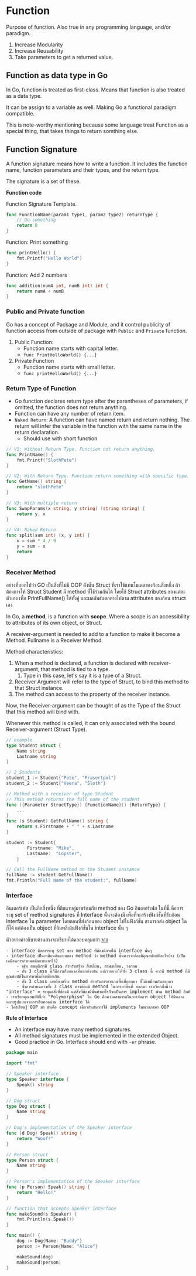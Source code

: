 # Function

Purpose of function. Also true in any programming language, and/or paradigm.

1. Increase Modularity
2. Increase Reusability
3. Take parameters to get a returned value.

## Function as data type in Go

In Go, function is treated as first-class. Means that function is also treated as a data type. 

It can be assign to a variable as well. Making Go a functional paradigm compatible.

This is note-worthy mentioning because some language treat Function as a special thing, that takes things to return somthing else.

## Function Signature

A function signature means how to write a function. It includes the function name, function parameters and their types, and the return type.

The signature is a set of these. 

**Function code**

Function Signature Template.
```go
func FunctionName(param1 type1, param2 type2) returnType {
	// Do something
	return 0
}
```

Function: Print something

```go
func printHello() {
    fmt.Printf("Hello World")
}
```

Function: Add 2 numbers

```go
func addition(numA int, numB int) int {
    return numA + numB
}
```




### Public and Private function

Go has a concept of Package and Module, and it control publicity of function access from outside of package with `Public` and `Private` function.

1. Public Function:
   - Function name starts with capital letter.
   - `func PrintHelloWorld() {...}`
2. Private Function
   - Function name starts with small letter.
   - `func printHelloWorld() {...}`

### Return Type of Function

- Go function declares return type after the parentheses of parameters, if omitted, the function does not return anything.
- Function can have any number of return item.
- `Naked Return`: A function can have named return and return nothing. The return will infer the variable in the function with the same name in the return declaration.
  - Should use with short function
```go
// V1: Without Return Type. Function not return anything.
func PrintName() {
    fmt.Printf("SlothPete")
}

// V2: With Return Type. Function return something with specific type.
func GetName() string {
    return "slothPete"
}

// V3: With multiple return
func SwapParams(x string, y string) (string string) {
    return y, x
}

// V4: Naked Return
func split(sum int) (x, y int) {
	x = sum * 4 / 9
	y = sum - x
	return
}
```

### Receiver Method

อย่างที่บอกไปว่า GO เป็นสิ่งที่ไม่มี OOP ดังนั้น Struct ที่เราใช้แทนโมเดลของก้อนสิ่งหนึ่ง ถ้าต้องการให้ Struct Student มี method ที่ใช้ร่วมกันได้ โดยใช้ Struct attributes ของแต่ละตัวเอง เพื่อ PrintFullName() ได้ทั้งคู่ และผลลัพธ์แตกต่างไปตาม attributes ของก้อน struct เอง

In Go, a **method**, is a function with **scope**. Where a scope is an accessibility to attributes of its own object, or Struct.

A receiver-argument is needed to add to a function to make it become a Method. Fullname is a Receiver Method.

Method characteristics:

1. When a method is declared, a function is declared with receiver-argument, that method is tied to a type. 
   1. Type in this case, let's say it is a type of a Struct.
2. Receiver Argument will refer to the type of Struct, to bind this method to that Struct instance.
3. The method can access to the property of the receiver instance.

Now, the Receiver-argument can be thought of as the Type of the Struct that this method will bind with.

Whenever this method is called, it can only associated with the bound Receiver-argument (Struct Type).

```go
// example
type Student struct {
    Name string
    Lastname string
}

// 2 Students
student_1 := Student{"Pete", "Prasertpol"}
student_2 := Student{"Veera", "Sloth"}

// Method with a receiver of type Student
// This method returns the full name of the student
func ({Parameter StructType}) {FunctionName}() {ReturnType} {
    ...
}
func (s Student) GetFullName() string {
	return s.Firstname + " " + s.Lastname
}

student := Student{
		Firstname: "Mike",
		Lastname:  "Lopster",
	}

// Call the FullName method on the Student instance
fullName := student.GetFullName()
fmt.Println("Full Name of the student:", fullName)

```

### Interface

อินเตอร์เฟส เป็นอีกสิ่งหนึ่ง ที่ตึขนาบคู่มาพร้อมกับ method ของ Go 
อินเตอร์เฟส ในที่นี้ คือการระบุ set of method signatures ที่ Interface นั้นจะต้องมี เพื่อที่จะสร้างฟังก์ชั่นที่รับก้อน Interface ใน parameter โดยตอนที่ส่งก้อนของ object ไปในฟังก์ชั่น สามารถส่ง object ใดก็ได้ แต่ต้องเป็น object ที่อิมพลีเม้นฟังก์ชั่นใน interface นั้น ๆ

ตัวอย่างคำอธิบายด้านล่างจะอธิบายได้คลอบคลุมกว่า [จาก](https://docs.mikelopster.dev/c/goapi-essential/chapter-2/function#receiver-method-%E0%B8%99%E0%B8%B4%E0%B8%A2%E0%B8%B2%E0%B8%A1-method-%E0%B9%83%E0%B8%99-go)

```
- interface คือการระบุ set ของ method ที่ต้องมีภายใต้ interface นั้นๆ
- interface เป็นเหมือนต้นแบบของ method ว่า method นั้นควรจะต้องมีคุณสมับบัติอะไรบ้าง (เป็นเหมือนการกำหนดต้นแบบเอาไว้)
    - เช่น สมมุติเรามี class สำหรับสร้าง สี่เหลี่ยม, สามเหลี่ยม, วงกลม
    - ทั้ง 3 class นี้ก็มีการเก็บขนาดที่แตกต่างกัน แต่เราอยากให้ทั้ง 3 class นี้ ควรมี method ที่มีคุณสมบัติในการหาพื้นที่เหมือนกัน
    - ทั้ง 3 class เลยต้องสร้าง method สำหรับการคำนวนพื้นที่ออกมา ที่ไม่เหมือนกันออกมา
    - ซึ่งการกำหนดว่าทั้ง 3 class ควรต้องมี method ในการหาพื้นที่ ออกมา เราเรียกสิ่งนี้ว่า "interface" = ระบุแค่สิ่งที่ต้องมี แต่สิ่งที่ต้องมีนั้นทำอะไรก็จะเป็นการ implement ผ่าน method อีกที
- เราเรียกคุณสมบัตินี้ว่า "Polymorphism" ใน Go คือความสามารถในการจัดการ object ให้มีหลากหลายรูปแบบจากการสืบทอดผ่าน interface ได้
- ใครเรียนรู้ OOP มา มันคือ concept เดียวกันกับการใช้ implements ในพวกภาษา OOP
```

**Rule of Interface**

- An interface may have many method signatures.
- All method signatures must be implemented in the extended Object.
- Good practice in Go. Interface should end with `-er` phrase.

```go
package main

import "fmt"

// Speaker interface
type Speaker interface {
	Speak() string
}

// Dog struct
type Dog struct {
	Name string
}

// Dog's implementation of the Speaker interface
func (d Dog) Speak() string {
	return "Woof!"
}

// Person struct
type Person struct {
	Name string
}

// Person's implementation of the Speaker interface
func (p Person) Speak() string {
	return "Hello!"
}

// function that accepts Speaker interface
func makeSound(s Speaker) {
	fmt.Println(s.Speak())
}

func main() {
	dog := Dog{Name: "Buddy"}
	person := Person{Name: "Alice"}

	makeSound(dog)
	makeSound(person)
}
```